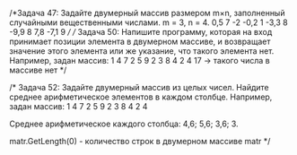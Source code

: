 /*Задача 47: Задайте двумерный массив размером m×n, 
заполненный случайными вещественными числами.
m = 3, n = 4.
0,5 7 -2 -0,2
1 -3,3 8 -9,9
8 7,8 -7,1 9
*/
/*
Задача 50: Напишите программу, которая на вход принимает позиции элемента в двумерном массиве,
и возвращает значение этого элемента или же указание, что такого элемента нет.
Например, задан массив:
1 4 7 2
5 9 2 3
8 4 2 4
17 -> такого числа в массиве нет
*/

/*
Задача 52: Задайте двумерный массив из целых чисел. 
Найдите среднее арифметическое элементов в каждом столбце.
Например, задан массив:
1 4 7 2
5 9 2 3
8 4 2 4

Среднее арифметическое каждого столбца: 4,6; 5,6; 3,6; 3.

matr.GetLength(0) - количество строк в двумерном массиве matr 
*/
